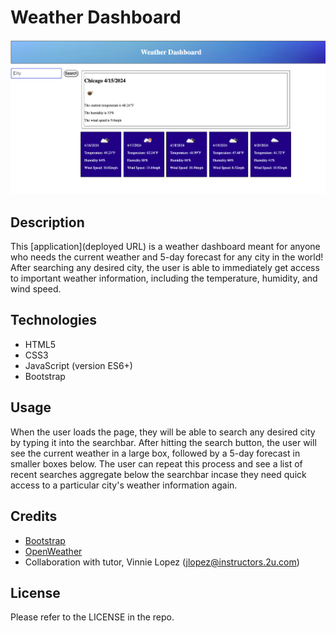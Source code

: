 # Weather Dashboard
![Preview of Weather Dashboard](./assets/images/weather-dashboard-preview.png) 

## Description
This [application](deployed URL) is a weather dashboard meant for anyone who needs the current weather and 5-day forecast for any city in the world! After searching any desired city, the user is able to immediately get access to important weather information, including the temperature, humidity, and wind speed.

## Technologies
- HTML5
- CSS3
- JavaScript (version ES6+)
- Bootstrap

## Usage
When the user loads the page, they will be able to search any desired city by typing it into the searchbar. After hitting the search button, the user will see the current weather in a large box, followed by a 5-day forecast in smaller boxes below. The user can repeat this process and see a list of recent searches aggregate below the searchbar incase they need quick access to a particular city's weather information again. 

## Credits
- [Bootstrap](https://getbootstrap.com/)
- [OpenWeather](https://openweathermap.org/)
- Collaboration with tutor, Vinnie Lopez (jlopez@instructors.2u.com)

## License
Please refer to the LICENSE in the repo.